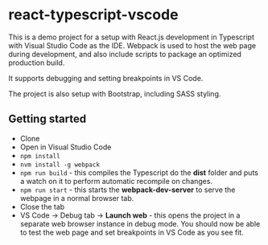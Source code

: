# react-typescript-vscode
This is a demo project for a setup with React.js development in Typescript with Visual Studio Code as the IDE. Webpack is used to host the web page during development, and also include scripts to package an optimized production build.

It supports debugging and setting breakpoints in VS Code.

The project is also setup with Bootstrap, including SASS styling.

## Getting started
* Clone
* Open in Visual Studio Code
* `npm install`
* `nvm install -g webpack`
* `npm run build` - this compiles the Typescript do the **dist** folder and puts a watch on it to perform automatic recompile on changes.
* `npm run start` - this starts the **webpack-dev-server** to serve the webpage in a normal browser tab.
* Close the tab
* VS Code -> Debug tab -> **Launch web** - this opens the project in a separate web browser instance in debug mode. You should now be able to test the web page and set breakpoints in VS Code as you see fit.
